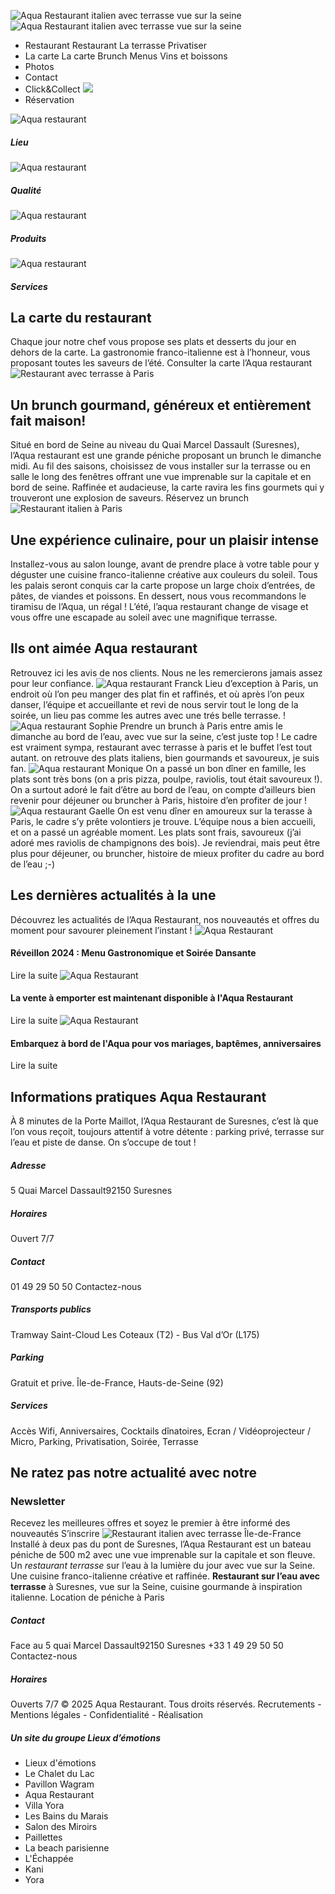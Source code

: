 ![Aqua Restaurant italien avec terrasse vue sur la seine](https://www.aquarestaurant.fr/assets/img/logo_aqua_restaurant_terrasse.png)
![Aqua Restaurant italien avec terrasse vue sur la seine](https://www.aquarestaurant.fr/assets/img/logo_aqua_restaurant_terrasse.png)
  * Restaurant 
Restaurant La terrasse Privatiser
  * La carte 
La carte Brunch Menus Vins et boissons
  * Photos
  * Contact
  * Click&Collect
![](https://www.aquarestaurant.fr/assets/img/united-kingdom.png)
  * Réservation


![Aqua restaurant](https://www.aquarestaurant.fr/assets/img/ILLUSTRATION-01.svg)
##### Lieu
![Aqua restaurant](https://www.aquarestaurant.fr/assets/img/ILLUSTRATION-02.svg)
##### Qualité
![Aqua restaurant](https://www.aquarestaurant.fr/assets/img/ILLUSTRATION-03.svg)
##### Produits
![Aqua restaurant](https://www.aquarestaurant.fr/assets/img/Group-10.svg)
##### Services
## La carte du restaurant
Chaque jour notre chef vous propose ses plats et desserts du jour en dehors de la carte. La gastronomie franco-italienne est à l’honneur, vous proposant toutes les saveurs de l’été.
Consulter la carte l’Aqua restaurant
![Restaurant avec terrasse à Paris](https://www.aquarestaurant.fr/assets/img/VISUEL.png)
## Un brunch gourmand, généreux et entièrement fait maison!
Situé en bord de Seine au niveau du Quai Marcel Dassault (Suresnes), l’Aqua restaurant est une grande péniche proposant un brunch le dimanche midi. Au fil des saisons, choisissez de vous installer sur la terrasse ou en salle le long des fenêtres offrant une vue imprenable sur la capitale et en bord de seine. Raffinée et audacieuse, la carte ravira les fins gourmets qui y trouveront une explosion de saveurs.
Réservez un brunch
![Restaurant italien à Paris](https://www.aquarestaurant.fr/assets/img/aqua-restaurant01.jpg)
## Une expérience culinaire, pour un plaisir intense
Installez-vous au salon lounge, avant de prendre place à votre table pour y déguster une cuisine franco-italienne créative aux couleurs du soleil. Tous les palais seront conquis car la carte propose un large choix d’entrées, de pâtes, de viandes et poissons. En dessert, nous vous recommandons le tiramisu de l’Aqua, un régal ! L’été, l’aqua restaurant change de visage et vous offre une escapade au soleil avec une magnifique terrasse.
## Ils ont aimée Aqua restaurant
Retrouvez ici les avis de nos clients. Nous ne les remercierons jamais assez pour leur confiance.
![Aqua restaurant](https://www.aquarestaurant.fr/assets/img/PICTO.svg) Franck
Lieu d’exception à Paris, un endroit où l’on peu manger des plat fin et raffinés, et où après l’on peux danser, l’équipe et accueillante et revi de nous servir tout le long de la soirée, un lieu pas comme les autres avec une trés belle terrasse. !
![Aqua restaurant](https://www.aquarestaurant.fr/assets/img/PICTO.svg) Sophie
Prendre un brunch à Paris entre amis le dimanche au bord de l’eau, avec vue sur la seine, c’est juste top ! Le cadre est vraiment sympa, restaurant avec terrasse à paris et le buffet l’est tout autant. on retrouve des plats italiens, bien gourmands et savoureux, je suis fan.
![Aqua restaurant](https://www.aquarestaurant.fr/assets/img/PICTO.svg) Monique
On a passé un bon dîner en famille, les plats sont très bons (on a pris pizza, poulpe, raviolis, tout était savoureux !). On a surtout adoré le fait d’être au bord de l’eau, on compte d’ailleurs bien revenir pour déjeuner ou bruncher à Paris, histoire d’en profiter de jour !
![Aqua restaurant](https://www.aquarestaurant.fr/assets/img/PICTO.svg) Gaelle
On est venu dîner en amoureux sur la terasse à Paris, le cadre s’y prête volontiers je trouve. L’équipe nous a bien accueili, et on a passé un agréable moment. Les plats sont frais, savoureux (j’ai adoré mes raviolis de champignons des bois). Je reviendrai, mais peut être plus pour déjeuner, ou bruncher, histoire de mieux profiter du cadre au bord de l’eau ;-)
## Les dernières actualités à la une
Découvrez les actualités de l’Aqua Restaurant, nos nouveautés et offres du moment pour savourer pleinement l’instant !
![Aqua Restaurant](https://www.aquarestaurant.fr/assets/images/thumbs/thumb_0c1c9a4d1ef911062444e0642ee20ad7.jpg)
#### Réveillon 2024 : Menu Gastronomique et Soirée Dansante
Lire la suite
![Aqua Restaurant](https://www.aquarestaurant.fr/assets/images/thumbs/thumb_527b4499bf56b4b5e20ff82ba6c3716d.jpg)
#### La vente à emporter est maintenant disponible à l'Aqua Restaurant 
Lire la suite
![Aqua Restaurant](https://www.aquarestaurant.fr/assets/images/thumbs/thumb_a41f5aef3d5377cb320d4579d75062b1.jpg)
#### Embarquez à bord de l'Aqua pour vos mariages, baptêmes, anniversaires
Lire la suite
## Informations pratiques Aqua Restaurant
À 8 minutes de la Porte Maillot, l’Aqua Restaurant de Suresnes, c’est là que l’on vous reçoit, toujours attentif à votre détente : parking privé, terrasse sur l’eau et piste de danse. On s’occupe de tout !
##### Adresse
5 Quai Marcel Dassault92150 Suresnes
##### Horaires
Ouvert 7/7 
##### Contact
01 49 29 50 50 Contactez-nous
##### Transports publics
Tramway Saint-Cloud Les Coteaux (T2) - Bus Val d’Or (L175)
##### Parking
Gratuit et prive. Île-de-France, Hauts-de-Seine (92)
##### Services
Accès Wifi, Anniversaires, Cocktails dînatoires, Ecran / Vidéoprojecteur / Micro, Parking, Privatisation, Soirée, Terrasse
## Ne ratez pas notre actualité avec notre
### Newsletter
Recevez les meilleures offres et soyez le premier à être informé des nouveautés
S’inscrire
![Restaurant italien avec terrasse Île-de-France](https://www.aquarestaurant.fr/assets/img/aqua_restaurant_terrasse_petit.png)
Installé à deux pas du pont de Suresnes, l’Aqua Restaurant est un bateau péniche de 500 m2 avec une vue imprenable sur la capitale et son fleuve. Un _restaurant terrasse_ sur l’eau à la lumière du jour avec vue sur la Seine. Une cuisine franco-italienne créative et raffinée. **Restaurant sur l’eau avec terrasse** à Suresnes, vue sur la Seine, cuisine gourmande à inspiration italienne. Location de péniche à Paris 
##### Contact
Face au 5 quai Marcel Dassault92150 Suresnes +33 1 49 29 50 50 Contactez-nous
##### Horaires
Ouverts 7/7 
© 2025 Aqua Restaurant. Tous droits réservés. Recrutements - Mentions légales - Confidentialité - Réalisation
##### Un site du groupe Lieux d’émotions
  * Lieux d'émotions
  * Le Chalet du Lac
  * Pavillon Wagram
  * Aqua Restaurant
  * Villa Yora
  * Les Bains du Marais
  * Salon des Miroirs
  * Paillettes
  * La beach parisienne
  * L'Échappée
  * Kani
  * Yora


